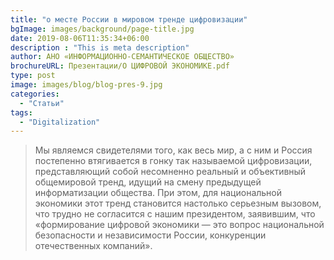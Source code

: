```yaml
---
title: "о месте России в мировом тренде цифровизации"
bgImage: images/background/page-title.jpg
date: 2019-08-06T11:35:34+06:00
description : "This is meta description"
author: АНО «ИНФОРМАЦИОННО-СЕМАНТИЧЕСКОЕ ОБЩЕСТВО»
brochureURL: Презентации/О ЦИФРОВОЙ ЭКОНОМИКЕ.pdf
type: post
image: images/blog/blog-pres-9.jpg
categories: 
  - "Статьи"
tags:
  - "Digitalization"
---
```


>Мы являемся свидетелями того, как весь мир, а с ним и Россия постепенно втягивается в гонку так называемой цифровизации, представляющий собой несомненно реальный и объективный общемировой тренд, идущий на смену предыдущей информатизации общества. При этом, для национальной экономики этот тренд становится настолько серьезным вызовом, что трудно не согласится с нашим президентом, заявившим, что «формирование цифровой экономики — это вопрос национальной безопасности и независимости России, конкуренции отечественных компаний».